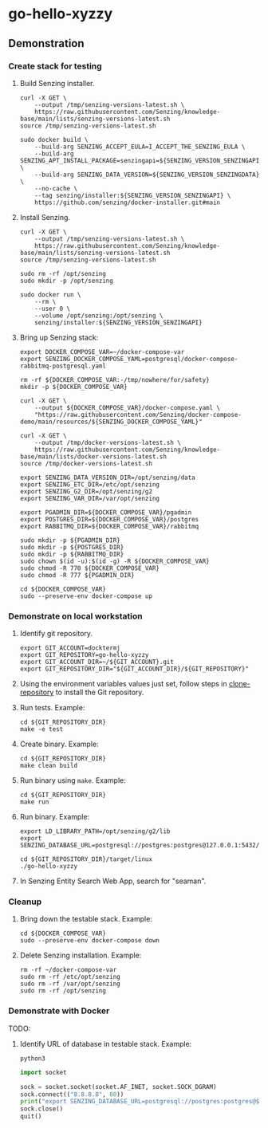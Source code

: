 # go-hello-xyzzy

## Demonstration

### Create stack for testing

1. Build Senzing installer.

    ```console
    curl -X GET \
        --output /tmp/senzing-versions-latest.sh \
        https://raw.githubusercontent.com/Senzing/knowledge-base/main/lists/senzing-versions-latest.sh
    source /tmp/senzing-versions-latest.sh

    sudo docker build \
        --build-arg SENZING_ACCEPT_EULA=I_ACCEPT_THE_SENZING_EULA \
        --build-arg SENZING_APT_INSTALL_PACKAGE=senzingapi=${SENZING_VERSION_SENZINGAPI_BUILD} \
        --build-arg SENZING_DATA_VERSION=${SENZING_VERSION_SENZINGDATA} \
        --no-cache \
        --tag senzing/installer:${SENZING_VERSION_SENZINGAPI} \
        https://github.com/senzing/docker-installer.git#main
    ```

1. Install Senzing.

    ```console
    curl -X GET \
        --output /tmp/senzing-versions-latest.sh \
        https://raw.githubusercontent.com/Senzing/knowledge-base/main/lists/senzing-versions-latest.sh
    source /tmp/senzing-versions-latest.sh

    sudo rm -rf /opt/senzing
    sudo mkdir -p /opt/senzing

    sudo docker run \
        --rm \
        --user 0 \
        --volume /opt/senzing:/opt/senzing \
        senzing/installer:${SENZING_VERSION_SENZINGAPI}
    ```

1. Bring up Senzing stack:

    ```console
    export DOCKER_COMPOSE_VAR=~/docker-compose-var
    export SENZING_DOCKER_COMPOSE_YAML=postgresql/docker-compose-rabbitmq-postgresql.yaml

    rm -rf ${DOCKER_COMPOSE_VAR:-/tmp/nowhere/for/safety}
    mkdir -p ${DOCKER_COMPOSE_VAR}

    curl -X GET \
        --output ${DOCKER_COMPOSE_VAR}/docker-compose.yaml \
        "https://raw.githubusercontent.com/Senzing/docker-compose-demo/main/resources/${SENZING_DOCKER_COMPOSE_YAML}"

    curl -X GET \
        --output /tmp/docker-versions-latest.sh \
        https://raw.githubusercontent.com/Senzing/knowledge-base/main/lists/docker-versions-latest.sh
    source /tmp/docker-versions-latest.sh

    export SENZING_DATA_VERSION_DIR=/opt/senzing/data
    export SENZING_ETC_DIR=/etc/opt/senzing
    export SENZING_G2_DIR=/opt/senzing/g2
    export SENZING_VAR_DIR=/var/opt/senzing

    export PGADMIN_DIR=${DOCKER_COMPOSE_VAR}/pgadmin
    export POSTGRES_DIR=${DOCKER_COMPOSE_VAR}/postgres
    export RABBITMQ_DIR=${DOCKER_COMPOSE_VAR}/rabbitmq

    sudo mkdir -p ${PGADMIN_DIR}
    sudo mkdir -p ${POSTGRES_DIR}
    sudo mkdir -p ${RABBITMQ_DIR}
    sudo chown $(id -u):$(id -g) -R ${DOCKER_COMPOSE_VAR}
    sudo chmod -R 770 ${DOCKER_COMPOSE_VAR}
    sudo chmod -R 777 ${PGADMIN_DIR}

    cd ${DOCKER_COMPOSE_VAR}
    sudo --preserve-env docker-compose up
    ```

### Demonstrate on local workstation

1. Identify git repository.

    ```console
    export GIT_ACCOUNT=docktermj
    export GIT_REPOSITORY=go-hello-xyzzy
    export GIT_ACCOUNT_DIR=~/${GIT_ACCOUNT}.git
    export GIT_REPOSITORY_DIR="${GIT_ACCOUNT_DIR}/${GIT_REPOSITORY}"
    ```

1. Using the environment variables values just set, follow steps in
   [clone-repository](https://github.com/Senzing/knowledge-base/blob/main/HOWTO/clone-repository.md) to install the Git repository.

1. Run tests.
   Example:

    ```console
    cd ${GIT_REPOSITORY_DIR}
    make -e test
    ```

1. Create binary.
   Example:

    ```console
    cd ${GIT_REPOSITORY_DIR}
    make clean build
    ```

1. Run binary using `make`.
   Example:

    ```console
    cd ${GIT_REPOSITORY_DIR}
    make run
    ```

1. Run binary.
   Example:

    ```console
    export LD_LIBRARY_PATH=/opt/senzing/g2/lib
    export SENZING_DATABASE_URL=postgresql://postgres:postgres@127.0.0.1:5432/G2

    cd ${GIT_REPOSITORY_DIR}/target/linux
    ./go-hello-xyzzy
    ```

1. In Senzing Entity Search Web App, search for "seaman".

### Cleanup

1. Bring down the testable stack.
   Example:

    ```console
    cd ${DOCKER_COMPOSE_VAR}
    sudo --preserve-env docker-compose down
    ```

1. Delete Senzing installation.
   Example:

    ```console
    rm -rf ~/docker-compose-var
    sudo rm -rf /etc/opt/senzing
    sudo rm -rf /var/opt/senzing
    sudo rm -rf /opt/senzing
    ```

### Demonstrate with Docker

TODO:

1. Identify URL of database in testable stack.
   Example:

    ```console
    python3
    ```

    ```python
    import socket

    sock = socket.socket(socket.AF_INET, socket.SOCK_DGRAM)
    sock.connect(("8.8.8.8", 80))
    print("export SENZING_DATABASE_URL=postgresql://postgres:postgres@${0}:5432/G2".format(sock.getsockname()[0]))
    sock.close()
    quit()
    ```
